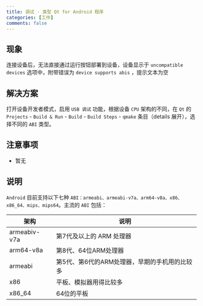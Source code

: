 ```yaml
---
title: 调试 · 类型 Qt for Android 程序
categories: [工作]
comments: false
---
```


## 现象
连接设备后，无法直接通过运行按钮部署到设备，设备显示于 `uncompatible devices` 选项中，附带错误为 `device supports abis` ，提示文本为空

## 解决方案
打开设备开发者模式，启用 `USB 调试` 功能，根据设备 `CPU` 架构的不同，在 `Qt` 的 `Projects` - `Build & Run` - `Build` - `Build Steps` - `qmake` 条目（details 展开），选择不同的 `ABI` 类型。

## 注意事项

- 暂无

## 说明

`Android` 目前支持以下七种 `ABI：armeabi、armeabi-v7a、arm64-v8a、x86、x86_64、mips、mips64`。主流的 `ABI` 包括：

| 架构 | 说明|
|---|---|
| armeabiv-v7a | 第7代及以上的 ARM 处理器|
| arm64-v8a | 第8代、64位ARM处理器|
| armeabi | 第5代、第6代的ARM处理器，早期的手机用的比较多|
| x86 | 平板、模拟器用得比较多|
| x86_64 |  64位的平板|

